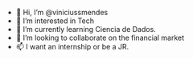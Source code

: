 - 👋 Hi, I’m @viniciussmendes
- 👀 I’m interested in Tech
- 🌱 I’m currently learning Ciencia de Dados.
- 💞️ I’m looking to collaborate on the financial market
- 📫 I want an internship or be a JR.

<!---
viniciussmendes/viniciussmendes is a ✨ special ✨ repository because its `README.md` (this file) appears on your GitHub profile.
You can click the Preview link to take a look at your changes.
--->

